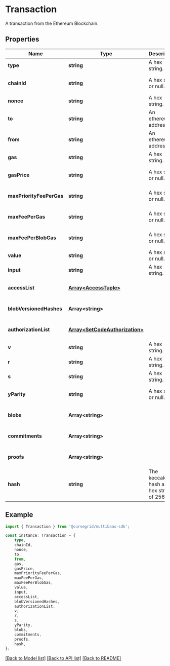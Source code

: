 # Transaction

A transaction from the Ethereum Blockchain.

## Properties

Name | Type | Description | Notes
------------ | ------------- | ------------- | -------------
**type** | **string** | A hex string. | [default to undefined]
**chainId** | **string** | A hex string or null. | [optional] [default to undefined]
**nonce** | **string** | A hex string. | [default to undefined]
**to** | **string** | An ethereum address. | [default to undefined]
**from** | **string** | An ethereum address. | [optional] [default to undefined]
**gas** | **string** | A hex string. | [default to undefined]
**gasPrice** | **string** | A hex string or null. | [optional] [default to undefined]
**maxPriorityFeePerGas** | **string** | A hex string or null. | [optional] [default to undefined]
**maxFeePerGas** | **string** | A hex string or null. | [optional] [default to undefined]
**maxFeePerBlobGas** | **string** | A hex string or null. | [optional] [default to undefined]
**value** | **string** | A hex string or null. | [default to undefined]
**input** | **string** | A hex string. | [default to undefined]
**accessList** | [**Array&lt;AccessTuple&gt;**](AccessTuple.md) |  | [optional] [default to undefined]
**blobVersionedHashes** | **Array&lt;string&gt;** |  | [optional] [default to undefined]
**authorizationList** | [**Array&lt;SetCodeAuthorization&gt;**](SetCodeAuthorization.md) |  | [optional] [default to undefined]
**v** | **string** | A hex string. | [default to undefined]
**r** | **string** | A hex string. | [default to undefined]
**s** | **string** | A hex string. | [default to undefined]
**yParity** | **string** | A hex string or null. | [optional] [default to undefined]
**blobs** | **Array&lt;string&gt;** |  | [optional] [default to undefined]
**commitments** | **Array&lt;string&gt;** |  | [optional] [default to undefined]
**proofs** | **Array&lt;string&gt;** |  | [optional] [default to undefined]
**hash** | **string** | The keccak256 hash as a hex string of 256 bits. | [default to undefined]

## Example

```typescript
import { Transaction } from '@curvegrid/multibaas-sdk';

const instance: Transaction = {
    type,
    chainId,
    nonce,
    to,
    from,
    gas,
    gasPrice,
    maxPriorityFeePerGas,
    maxFeePerGas,
    maxFeePerBlobGas,
    value,
    input,
    accessList,
    blobVersionedHashes,
    authorizationList,
    v,
    r,
    s,
    yParity,
    blobs,
    commitments,
    proofs,
    hash,
};
```

[[Back to Model list]](../README.md#documentation-for-models) [[Back to API list]](../README.md#documentation-for-api-endpoints) [[Back to README]](../README.md)
